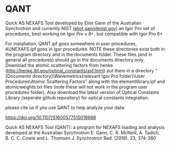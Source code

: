 # QANT
Quick AS NEXAFS Tool
developed by Eliot Gann of the Australian Synchrotron and currently NIST (eliot.gann@nist.gov)
an Igor Pro set of procedures, best working on Igor Pro v 8+, but compatible with Igor Pro 6+

For installation, QANT.ipf goes somewhere in user procedures, AUNEXAFS.ipf goes in igor procedures. NOTE these directories exist both in the program directory and in the documents folder.  These files (and in general all procedures) should go in the documents directory only.  Download the atomic scattering factors from henke (http://henke.lbl.gov/optical_constants/asf.html) put them in a directory "{Documents directory}\Wavemetrics\{relevant Igor Pro folder}\User Procedures\Atomic Scattering Factors" along with the elementlibrary.ipf and atomicweights.txt files (note these will not work in the program user procedures folder).  Also download the latest version of Optical Constants Library (seperate github repository) for optical constants integration.

please cite us if you use QANT to help analyze your data:

https://doi.org/10.1107/S1600577515018688

Quick AS NEXAFS Tool (QANT): a program for NEXAFS loading and analysis developed at the Australian Synchrotron
E. Gann, C. R. McNeill, A. Tadich, B. C. C. Cowie and L. Thomsen
J. Synchrotron Rad. (2016). 23, 374-380

